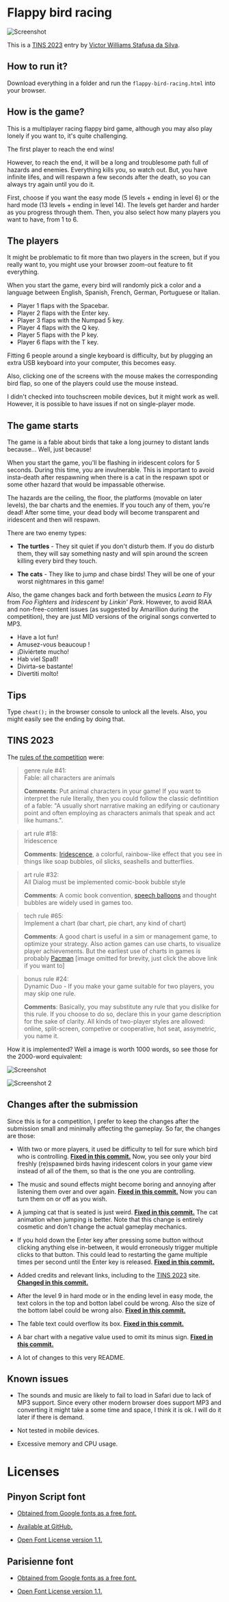 # Flappy bird racing

![Screenshot](/screenshot.png)

This is a [TINS 2023](https://tins.amarillion.org/2023) entry by [Victor Williams Stafusa da Silva](https://github.com/victorwss).

## How to run it?

Download everything in a folder and run the `flappy-bird-racing.html` into your browser.

## How is the game?

This is a multiplayer racing flappy bird game, although you may also play lonely if you want to, it's quite challenging.

The first player to reach the end wins!

However, to reach the end, it will be a long and troublesome path full of hazards and enemies. Everything kills you,
so watch out. But, you have infinite lifes, and will respawn a few seconds after the death, so you can always try again
until you do it.

First, choose if you want the easy mode (5 levels + ending in level 6) or the hard mode (13 levels + ending in level 14).
The levels get harder and harder as you progress through them.
Then, you also select how many players you want to have, from 1 to 6.

## The players

It might be problematic to fit more than two players in the screen,
but if you really want to, you might use your browser zoom-out feature to fit everything.

When you start the game, every bird will randomly pick a color and a language between
English, Spanish, French, German, Portuguese or Italian.

* Player 1 flaps with the Spacebar.
* Player 2 flaps with the Enter key.
* Player 3 flaps with the Numpad 5 key.
* Player 4 flaps with the Q key.
* Player 5 flaps with the P key.
* Player 6 flaps with the T key.

Fitting 6 people around a single keyboard is difficulty, but by plugging an extra USB keyboard into your computer,
this becomes easy.

Also, clicking one of the screens with the mouse makes the corresponding bird flap,
so one of the players could use the mouse instead.

I didn't checked into touchscreen mobile devices, but it might work as well.
However, it is possible to have issues if not on single-player mode.

## The game starts

The game is a fable about birds that take a long journey to distant lands because... Well, just because!

When you start the game, you'll be flashing in iridescent colors for 5 seconds. During this time, you are invulnerable.
This is important to avoid insta-death after respawning when there is a cat in the respawn spot or some other hazard
that would be impassable otherwise.

The hazards are the ceiling, the floor, the platforms (movable on later levels), the bar charts and the enemies.
If you touch any of them, you're dead! After some time, your dead body will become transparent and iridescent and
then will respawn.

There are two enemy types:

* **The turtles** - They sit quiet if you don't disturb them.
If you do disturb them, they will say something nasty and will spin around the screen killing every bird they touch.

* **The cats** - They like to jump and chase birds!
They will be one of your worst nightmares in this game!

Also, the game changes back and forth between the musics
*Learn to Fly* from *Foo Fighters* and *Iridescent* by *Linkin' Park*.
However, to avoid RIAA and non-free-content issues (as suggested by Amarillion during the competition),
they are just MID versions of the original songs converted to MP3.

* Have a lot fun!
* Amusez-vous beaucoup !
* ¡Diviértete mucho!
* Hab viel Spaß!
* Divirta-se bastante!
* Divertiti molto!

## Tips

Type `cheat();` in the browser console to unlock all the levels. Also, you might easily see the ending by doing that.

## TINS 2023

The [rules of the competition](https://tins.amarillion.org/2023/rules) were:

> genre rule #41:<br>Fable: all characters are animals
> 
> **Comments**: Put animal characters in your game! If you want to interpret the rule literally, then you could follow the classic defintition of a fable: "A usually short narrative making an edifying or cautionary point and often employing as characters animals that speak and act like humans.".

> art rule #18:<br>Iridescence
>
> **Comments**: [Iridescence](https://en.wikipedia.org/wiki/Iridescence), a colorful, rainbow-like effect that you see in things like soap bubbles, oil slicks, seashells and butterflies.

> art rule #32:<br>All Dialog must be implemented comic-book bubble style
>
> **Comments**: A comic book convention, [speech balloons](https://en.wikipedia.org/wiki/Speech_balloon) and thought bubbles are widely used in games too. 

> tech rule #65:<br>Implement a chart (bar chart, pie chart, any kind of chart)
>
> **Comments**: A good chart is useful in a sim or management game, to optimize your strategy. Also action games can use charts, to visualize player achievements. But the earliest use of charts in games is probably [Pacman](https://tins.amarillion.org/upload/images/pacman-graph-not-pacman-287927883.jpeg)
> [image omitted for brevity, just click the above link if you want to]

> bonus rule #24:<br>Dynamic Duo - If you make your game suitable for two players, you may skip one rule.
>
> **Comments**: Basically, you may substitute any rule that you dislike for this rule. If you choose to do so, declare this in your game description for the sake of clarity. All kinds of two-player styles are allowed: online, split-screen, competive or cooperative, hot seat, assymetric, you name it. 

How it is implemented? Well a image is worth 1000 words, so see those for the 2000-word equivalent:

![Screenshot](/screenshot.png)

![Screenshot 2](/screenshot2.png)

## Changes after the submission

Since this is for a competition,
I prefer to keep the changes after the submission small and minimally affecting the gameplay.
So far, the changes are those:

- With two or more players, it used be difficulty to tell for sure which bird who is controlling.
[**Fixed in this commit.**](https://github.com/victorwss/flappy-bird-racing/commit/b7d8577ae6539c04fd13dd106e6b3f9cbb516b7a)
Now, you see only your bird freshly (re)spawned birds having iridescent colors in your game view
instead of all of the them, so that is the one you are controlling.

- The music and sound effects might become boring and annoying after listening them over and over again.
[**Fixed in this commit.**](https://github.com/victorwss/flappy-bird-racing/commit/46f49f63cc5c166883868470b99b198833b6667e)
Now you can turn them on or off as you wish.

- A jumping cat that is seated is just weird.
[**Fixed in this commit.**](https://github.com/victorwss/flappy-bird-racing/commit/badc83e89cb4a0c646b216a22413c1c4f015d3ee)
The cat animation when jumping is better.
Note that this change is entirely cosmetic and don't change the actual gameplay mechanics.

- If you hold down the Enter key after pressing some button without clicking anything else in-between,
it would erroneously trigger multiple clicks to that button.
This could lead to restarting the game multiple times per second until the Enter key is released.
[**Fixed in this commit.**](https://github.com/victorwss/flappy-bird-racing/commit/287a1a22f451019324ffbcc267e4c7bc855c66bd)

- Added credits and relevant links, including to the [TINS 2023](https://tins.amarillion.org/2023/) site.
[**Changed in this commit.**](https://github.com/victorwss/flappy-bird-racing/commit/933d7537bb0a1bdabf66114a333848fc0732c672)

- After the level 9 in hard mode or in the ending level in easy mode,
the text colors in the top and botton label could be wrong.
Also the size of the bottom label could be wrong also.
[**Fixed in this commit.**](https://github.com/victorwss/flappy-bird-racing/commit/e0f735ff0a5752a7d5c77825dff02318ac3a9915)

- The fable text could overflow its box.
[**Fixed in this commit.**](https://github.com/victorwss/flappy-bird-racing/commit/60ad033e8601bb15c43466042bedc97e97ce2819)

- A bar chart with a negative value used to omit its minus sign.
[**Fixed in this commit.**](https://github.com/victorwss/flappy-bird-racing/commit/259b8cb1cc15eec34d1e218819a24893f1cf3b1a)

- A lot of changes to this very README.

## Known issues

- The sounds and music are likely to fail to load in Safari due to lack of MP3 support.
Since every other modern browser does support MP3 and converting it might take a some time and space, I think it is ok.
I will do it later if there is demand.

- Not tested in mobile devices.

- Excessive memory and CPU usage.

# Licenses

## Pinyon Script font

- [Obtained from Google fonts as a free font.](https://fonts.google.com/specimen/Pinyon+Script)

- [Available at GitHub.](https://github.com/SorkinType/Pinyon)

- [Open Font License version 1.1.](/fonts/Pinyon_Script/OFL.txt)

## Parisienne font

- [Obtained from Google fonts as a free font.](https://fonts.google.com/specimen/Parisienne)

- [Open Font License version 1.1.](/fonts/Parisienne/OFL.txt)
